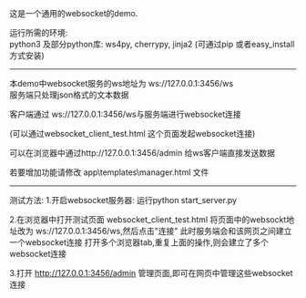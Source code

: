 这是一个通用的websocket的demo.

运行所需的环境:   
 python3 及部分python库: ws4py, cherrypy, jinja2   (可通过pip 或者easy_install 方式安装)

-----------------------------------------------------------------------------------------------

本demo中websocket服务的ws地址为  ws://127.0.0.1:3456/ws  
服务端只处理json格式的文本数据 

客户端通过 ws://127.0.0.1:3456/ws与服务端进行websocket连接

(可以通过websocket_client_test.html  这个页面发起websocket连接)

可以在浏览器中通过http://127.0.0.1:3456/admin  给ws客户端直接发送数据

若要增加功能请修改 app\templates\manager.html  文件

---

测试方法:
1.开启websocket服务器: 运行python start_server.py  

2.在浏览器中打开测试页面 websocket_client_test.html 
将页面中的websockt地址改为 ws://127.0.0.1:3456/ws,然后点击"连接"
此时服务端会和该网页之间建立一个websocket连接
打开多个浏览器tab,重复上面的操作,则会建立了多个websocket连接   

3.打开 http://127.0.0.1:3456/admin 管理页面,即可在网页中管理这些websocket连接